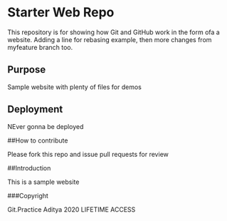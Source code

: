 # Starter Web Repo

This repository is for showing how Git and GitHub work
in the form ofa a website. Adding a line for rebasing example, then more changes from myfeature branch too.

## Purpose

Sample website with plenty of files for demos

## Deployment
NEver gonna be deployed 

##How to contribute 

Please fork this repo and issue pull requests for review

##Introduction 

This is a sample website

###Copyright 

Git.Practice Aditya 2020 LIFETIME ACCESS